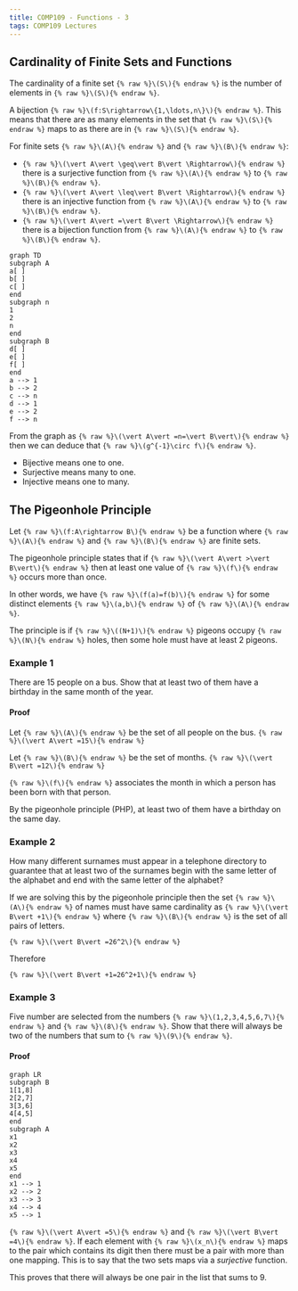 ```yaml
---
title: COMP109 - Functions - 3
tags: COMP109 Lectures
---
```

## Cardinality of Finite Sets and Functions
The cardinality of a finite set `{% raw %}\(S\){% endraw %}` is the number of elements in `{% raw %}\(S\){% endraw %}`.

A bijection `{% raw %}\(f:S\rightarrow\{1,\ldots,n\}\){% endraw %}`. This means that there are as many elements in the set that `{% raw %}\(S\){% endraw %}` maps to as there are in `{% raw %}\(S\){% endraw %}`.

For finite sets `{% raw %}\(A\){% endraw %}` and `{% raw %}\(B\){% endraw %}`:

* `{% raw %}\(\vert A\vert \geq\vert B\vert \Rightarrow\){% endraw %}` there is a surjective function from `{% raw %}\(A\){% endraw %}` to `{% raw %}\(B\){% endraw %}`.
* `{% raw %}\(\vert A\vert \leq\vert B\vert \Rightarrow\){% endraw %}` there is an injective function from `{% raw %}\(A\){% endraw %}` to `{% raw %}\(B\){% endraw %}`.
* `{% raw %}\(\vert A\vert =\vert B\vert \Rightarrow\){% endraw %}` there is a bijection function from `{% raw %}\(A\){% endraw %}` to `{% raw %}\(B\){% endraw %}`.

```mermaid
graph TD
subgraph A
a[ ]
b[ ]
c[ ]
end
subgraph n
1
2
n
end
subgraph B
d[ ]
e[ ]
f[ ]
end
a --> 1
b --> 2
c --> n
d --> 1
e --> 2
f --> n
```

From the graph as `{% raw %}\(\vert A\vert =n=\vert B\vert\){% endraw %}` then we can deduce that `{% raw %}\(g^{-1}\circ f\){% endraw %}`. 

* Bijective means one to one.
* Surjective means many to one.
* Injective means one to many.

## The Pigeonhole Principle
Let `{% raw %}\(f:A\rightarrow B\){% endraw %}` be a function where `{% raw %}\(A\){% endraw %}` and `{% raw %}\(B\){% endraw %}` are finite sets.

The pigeonhole principle states that if `{% raw %}\(\vert A\vert >\vert B\vert\){% endraw %}` then at least one value of `{% raw %}\(f\){% endraw %}` occurs more than once.

In other words, we have `{% raw %}\(f(a)=f(b)\){% endraw %}` for some distinct elements `{% raw %}\(a,b\){% endraw %}` of `{% raw %}\(A\){% endraw %}`.

The principle is if `{% raw %}\((N+1)\){% endraw %}` pigeons occupy `{% raw %}\(N\){% endraw %}` holes, then some hole must have at least 2 pigeons.

### Example 1
There are 15 people on a bus. Show that at least two of them have a birthday in the same month of the year.

#### Proof
Let `{% raw %}\(A\){% endraw %}` be the set of all people on the bus. `{% raw %}\(\vert A\vert =15\){% endraw %}`

Let `{% raw %}\(B\){% endraw %}` be the set of months. `{% raw %}\(\vert B\vert =12\){% endraw %}`

`{% raw %}\(f\){% endraw %}` associates the month in which a person has been born with that person.

By the pigeonhole principle (PHP), at least two of them have a birthday on the same day.

### Example 2
How many different surnames must appear in a telephone directory to guarantee that at least two of the surnames begin with the same letter of the alphabet and end with the same letter of the alphabet?

If we are solving this by the pigeonhole principle then the set `{% raw %}\(A\){% endraw %}` of names must have same cardinality as `{% raw %}\(\vert B\vert +1\){% endraw %}` where `{% raw %}\(B\){% endraw %}` is the set of all pairs of letters. 

`{% raw %}\(\vert B\vert =26^2\){% endraw %}`

Therefore

`{% raw %}\(\vert B\vert +1=26^2+1\){% endraw %}`

### Example 3
Five number are selected from the numbers `{% raw %}\(1,2,3,4,5,6,7\){% endraw %}` and `{% raw %}\(8\){% endraw %}`. Show that there will always be two of the numbers that sum to `{% raw %}\(9\){% endraw %}`.

#### Proof
```mermaid
graph LR
subgraph B
1[1,8]
2[2,7]
3[3,6]
4[4,5]
end
subgraph A
x1
x2
x3
x4
x5
end
x1 --> 1
x2 --> 2
x3 --> 3
x4 --> 4
x5 --> 1
```
`{% raw %}\(\vert A\vert =5\){% endraw %}` and `{% raw %}\(\vert B\vert =4\){% endraw %}`. If each element with `{% raw %}\(x_n\){% endraw %}` maps to the pair which contains its digit then there must be a pair with more than one mapping. This is to say that the two sets maps via a *surjective* function.

This proves that there will always be one pair in the list that sums to 9.
